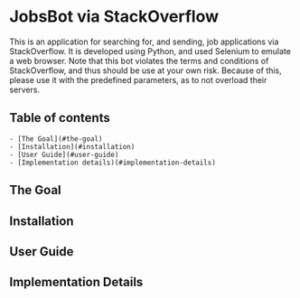 # JobsBot via StackOverflow

This is an application for searching for, and sending, job applications via StackOverflow.
It is developed using Python, and used Selenium to emulate a web browser. 
Note that this bot violates the terms and conditions of StackOverflow,
and thus should be use at your own risk. Because of this, please use it
with the predefined parameters, as to not overload their servers.

## Table of contents 
    - [The Goal](#the-goal)
    - [Installation](#installation)
    - [User Guide](#user-guide)
    - [Implementation details)(#implementation-details)
    
## The Goal

## Installation

## User Guide

## Implementation Details